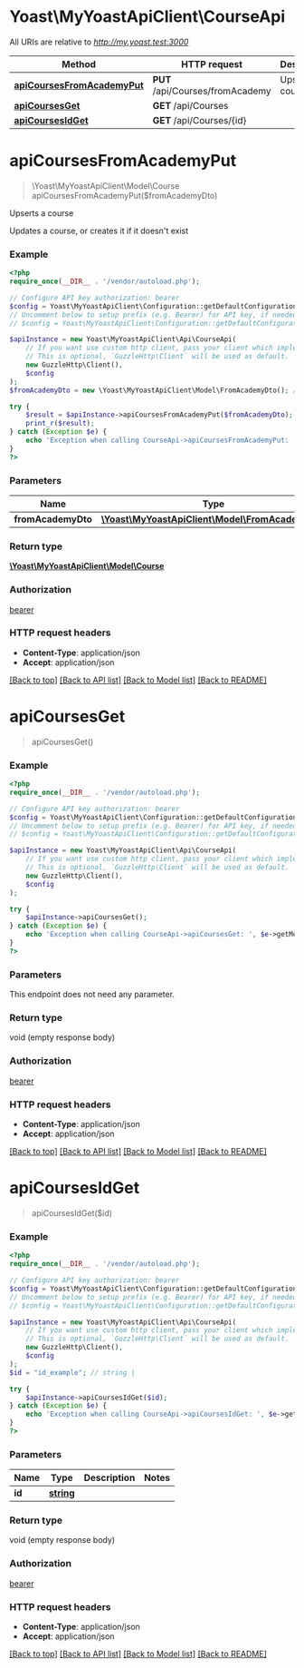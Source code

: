 # Yoast\MyYoastApiClient\CourseApi

All URIs are relative to *http://my.yoast.test:3000*

Method | HTTP request | Description
------------- | ------------- | -------------
[**apiCoursesFromAcademyPut**](CourseApi.md#apiCoursesFromAcademyPut) | **PUT** /api/Courses/fromAcademy | Upserts a course
[**apiCoursesGet**](CourseApi.md#apiCoursesGet) | **GET** /api/Courses | 
[**apiCoursesIdGet**](CourseApi.md#apiCoursesIdGet) | **GET** /api/Courses/{id} | 


# **apiCoursesFromAcademyPut**
> \Yoast\MyYoastApiClient\Model\Course apiCoursesFromAcademyPut($fromAcademyDto)

Upserts a course

Updates a course, or creates it if it doesn't exist

### Example
```php
<?php
require_once(__DIR__ . '/vendor/autoload.php');

// Configure API key authorization: bearer
$config = Yoast\MyYoastApiClient\Configuration::getDefaultConfiguration()->setApiKey('access_token', 'YOUR_API_KEY');
// Uncomment below to setup prefix (e.g. Bearer) for API key, if needed
// $config = Yoast\MyYoastApiClient\Configuration::getDefaultConfiguration()->setApiKeyPrefix('access_token', 'Bearer');

$apiInstance = new Yoast\MyYoastApiClient\Api\CourseApi(
    // If you want use custom http client, pass your client which implements `GuzzleHttp\ClientInterface`.
    // This is optional, `GuzzleHttp\Client` will be used as default.
    new GuzzleHttp\Client(),
    $config
);
$fromAcademyDto = new \Yoast\MyYoastApiClient\Model\FromAcademyDto(); // \Yoast\MyYoastApiClient\Model\FromAcademyDto | 

try {
    $result = $apiInstance->apiCoursesFromAcademyPut($fromAcademyDto);
    print_r($result);
} catch (Exception $e) {
    echo 'Exception when calling CourseApi->apiCoursesFromAcademyPut: ', $e->getMessage(), PHP_EOL;
}
?>
```

### Parameters

Name | Type | Description  | Notes
------------- | ------------- | ------------- | -------------
 **fromAcademyDto** | [**\Yoast\MyYoastApiClient\Model\FromAcademyDto**](../Model/FromAcademyDto.md)|  |

### Return type

[**\Yoast\MyYoastApiClient\Model\Course**](../Model/Course.md)

### Authorization

[bearer](../../README.md#bearer)

### HTTP request headers

 - **Content-Type**: application/json
 - **Accept**: application/json

[[Back to top]](#) [[Back to API list]](../../README.md#documentation-for-api-endpoints) [[Back to Model list]](../../README.md#documentation-for-models) [[Back to README]](../../README.md)

# **apiCoursesGet**
> apiCoursesGet()



### Example
```php
<?php
require_once(__DIR__ . '/vendor/autoload.php');

// Configure API key authorization: bearer
$config = Yoast\MyYoastApiClient\Configuration::getDefaultConfiguration()->setApiKey('access_token', 'YOUR_API_KEY');
// Uncomment below to setup prefix (e.g. Bearer) for API key, if needed
// $config = Yoast\MyYoastApiClient\Configuration::getDefaultConfiguration()->setApiKeyPrefix('access_token', 'Bearer');

$apiInstance = new Yoast\MyYoastApiClient\Api\CourseApi(
    // If you want use custom http client, pass your client which implements `GuzzleHttp\ClientInterface`.
    // This is optional, `GuzzleHttp\Client` will be used as default.
    new GuzzleHttp\Client(),
    $config
);

try {
    $apiInstance->apiCoursesGet();
} catch (Exception $e) {
    echo 'Exception when calling CourseApi->apiCoursesGet: ', $e->getMessage(), PHP_EOL;
}
?>
```

### Parameters
This endpoint does not need any parameter.

### Return type

void (empty response body)

### Authorization

[bearer](../../README.md#bearer)

### HTTP request headers

 - **Content-Type**: application/json
 - **Accept**: application/json

[[Back to top]](#) [[Back to API list]](../../README.md#documentation-for-api-endpoints) [[Back to Model list]](../../README.md#documentation-for-models) [[Back to README]](../../README.md)

# **apiCoursesIdGet**
> apiCoursesIdGet($id)



### Example
```php
<?php
require_once(__DIR__ . '/vendor/autoload.php');

// Configure API key authorization: bearer
$config = Yoast\MyYoastApiClient\Configuration::getDefaultConfiguration()->setApiKey('access_token', 'YOUR_API_KEY');
// Uncomment below to setup prefix (e.g. Bearer) for API key, if needed
// $config = Yoast\MyYoastApiClient\Configuration::getDefaultConfiguration()->setApiKeyPrefix('access_token', 'Bearer');

$apiInstance = new Yoast\MyYoastApiClient\Api\CourseApi(
    // If you want use custom http client, pass your client which implements `GuzzleHttp\ClientInterface`.
    // This is optional, `GuzzleHttp\Client` will be used as default.
    new GuzzleHttp\Client(),
    $config
);
$id = "id_example"; // string | 

try {
    $apiInstance->apiCoursesIdGet($id);
} catch (Exception $e) {
    echo 'Exception when calling CourseApi->apiCoursesIdGet: ', $e->getMessage(), PHP_EOL;
}
?>
```

### Parameters

Name | Type | Description  | Notes
------------- | ------------- | ------------- | -------------
 **id** | [**string**](../Model/.md)|  |

### Return type

void (empty response body)

### Authorization

[bearer](../../README.md#bearer)

### HTTP request headers

 - **Content-Type**: application/json
 - **Accept**: application/json

[[Back to top]](#) [[Back to API list]](../../README.md#documentation-for-api-endpoints) [[Back to Model list]](../../README.md#documentation-for-models) [[Back to README]](../../README.md)

